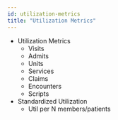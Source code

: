 ```yaml
---
id: utilization-metrics
title: "Utilization Metrics"
---
```


- Utilization Metrics
    - Visits
    - Admits
    - Units
    - Services
    - Claims
    - Encounters
    - Scripts
- Standardized Utilization
    - Util per N members/patients